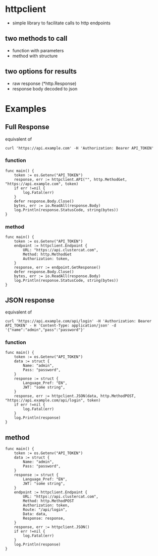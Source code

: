 # httpclient 
* simple library to facilitate calls to http endpoints
## two methods to call
* function with parameters
* method with structure
## two options for results
* raw response (*http.Response)
* response body decoded to json
# Examples
## Full Response
equivalent of 

`curl 'https://api.example.com' -H 'Authorization: Bearer API_TOKEN'`
### function 
```
func main() {
    token := os.Getenv("API_TOKEN")
    response, err := httpclient.API("", http.MethodGet, "https://api.example.com", token)
    if err !=nil {
        log.Fatal(err)
    }
    defer response.Body.Close()
    bytes, err := io.ReadAll(response.Body)
    log.Println(response.StatusCode, string(bytes))
}
```

### method 
```
func main() {
    token := os.Getenv("API_TOKEN")
    endpoint := httpclient.Endpoint {
        URL: "https://api.clustercat.com",
	    Method: http.MethodGet    
	    Authorization: token,
    }
    response, err := endpoint.GetResponse()
    defer response.Body.Close()
    bytes, err := io.ReadAll(response.Body)
    log.Println(response.StatusCode, string(bytes))
}
```
## JSON response
equivalent of 

`curl 'https://api.example.com/api/login' -H 'Authorization: Bearer API_TOKEN' - H 'Content-Type: application/json' -d '{"name":"admin","pass":"password"}'`
### function 
```
func main() {
    token := os.Getenv("API_TOKEN")
    data := struct {
        Name: "admin",
        Pass: "password",
    }
    response := struct {
        Language_Pref: "EN",
        JWT: "some string",
    }
    response, err := httpclient.JSON(data, http.MethodPOST, "https://api.example.com/api/login", token)
    if err !=nil {
        log.Fatal(err)
    }
    log.Println(response)
}
```
## method
```
func main() {
    token := os.Getenv("API_TOKEN")
    data := struct {
        Name: "admin",
        Pass: "password",
    }
    response := struct {
        Language_Pref: "EN",
        JWT: "some string",
    }
    endpoint := httpclient.Endpoint {
        URL: "https://api.clustercat.com",
	    Method: http.MethodPOST
	    Authorization: token,
        Route: "/api/login",
        Data: data,
        Response: response,
    }
    response, err := httpclient.JSON()
    if err !=nil {
        log.Fatal(err)
    }
    log.Println(response)
}
```
